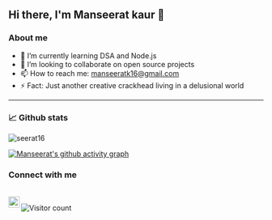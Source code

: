 ## **Hi there, I'm Manseerat kaur** 👋

<h3>About me</h3>

- 🌱 I’m currently learning DSA and Node.js
-  👯 I’m looking to collaborate on open source projects
- 📫 How to reach me: manseeratk16@gmail.com
- ⚡ Fact: Just another creative crackhead living in a delusional world
<hr>

<h3>📈 Github stats</h3>
<img src="https://github-readme-stats.vercel.app/api?username=seerat16&show_icons=true&theme=tokyonight" alt="seerat16" /><br>

[![Manseerat's github activity graph](https://activity-graph.herokuapp.com/graph?username=seerat16&theme=rogue)](https://github.com/seerat16/github-readme-activity-graph)

<h3>Connect with me</h3>
<br>
<a href= "www.linkedin.com/in/manseerat-kaur"><img align="left" alt="Manseerat's's LinkedIN" width="22px" src="https://raw.githubusercontent.com/peterthehan/peterthehan/master/assets/linkedin.svg" />
</a>

![Visitor count](https://visitor-badge.glitch.me/badge?page_id=serrat16.serrat16)